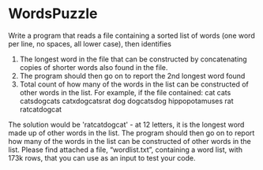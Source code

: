 # WordsPuzzle
Write a program that reads a file containing a sorted list of words (one word per line, no spaces, all lower case), then identifies
1. The longest word in the file that can be constructed by concatenating copies of shorter words also found in the file.
2. The program should then go on to report the 2nd longest word found
3. Total count of how many of the words in the list can be constructed of other words in the list.
For example, if the file contained:
cat
cats
catsdogcats
catxdogcatsrat
dog
dogcatsdog
hippopotamuses
rat
ratcatdogcat

The solution would be 'ratcatdogcat' - at 12 letters, it is the longest word made up of other words in the list. The program should then go on to report how many of the words in the list can be constructed of other words in the list. Please find attached a file, “wordlist.txt”, containing a word list, with 173k rows, that you can use as an input to test your code.
